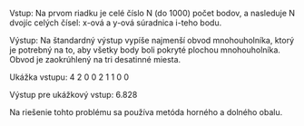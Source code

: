 Vstup: Na prvom riadku je celé číslo N (do 1000) počet bodov, a nasleduje N dvojíc celých čísel: x-ová a y-ová súradnica i-teho bodu.

Výstup: Na štandardný výstup vypíše najmenší obvod mnohouholníka, ktorý je potrebný na to, aby všetky body boli pokryté plochou mnohouholníka. Obvod je zaokrúhlený na tri desatinné miesta.

Ukážka vstupu:
4
2 0
0 2
1 1
0 0

Výstup pre ukážkový vstup:
6.828

Na riešenie tohto problému sa používa metóda horného a dolného obalu.